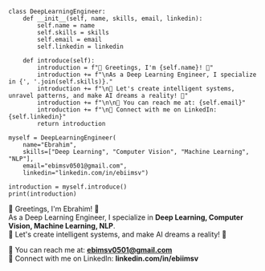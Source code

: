 ```
class DeepLearningEngineer:
    def __init__(self, name, skills, email, linkedin):
        self.name = name
        self.skills = skills
        self.email = email
        self.linkedin = linkedin
        
    def introduce(self):
        introduction = f"👋 Greetings, I'm {self.name}! 🤖"
        introduction += f"\nAs a Deep Learning Engineer, I specialize in {', '.join(self.skills)}."
        introduction += f"\n🔭 Let's create intelligent systems, unravel patterns, and make AI dreams a reality! 🚀"
        introduction += f"\n\n📧 You can reach me at: {self.email}"
        introduction += f"\n💼 Connect with me on LinkedIn: {self.linkedin}"
        return introduction
        
myself = DeepLearningEngineer(
    name="Ebrahim",
    skills=["Deep Learning", "Computer Vision", "Machine Learning", "NLP"],
    email="ebimsv0501@gmail.com",
    linkedin="linkedin.com/in/ebiimsv")

introduction = myself.introduce()
print(introduction)
```
👋 Greetings, I'm Ebrahim! 🤖  
As a Deep Learning Engineer, I specialize in **Deep Learning, Computer Vision, Machine Learning, NLP**.  
🔭 Let's create intelligent systems, and make AI dreams a reality! 🚀  

📧 You can reach me at: **ebimsv0501@gmail.com**  
💼 Connect with me on LinkedIn: **linkedin.com/in/ebiimsv** 

<!---
Ebimsv/Ebimsv is a ✨ special ✨ repository because its `README.md` (this file) appears on your GitHub profile.
You can click the Preview link to take a look at your changes.
--->

